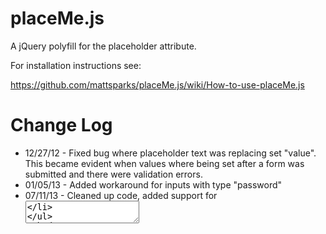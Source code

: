 placeMe.js
==========

A jQuery polyfill for the placeholder attribute.

For installation instructions see:

https://github.com/mattsparks/placeMe.js/wiki/How-to-use-placeMe.js

Change Log
==========

+ 12/27/12 - Fixed bug where placeholder text was replacing set "value". This became evident when values where being set after a form was submitted and there were validation errors.
+ 01/05/13 - Added workaround for inputs with type "password"
+ 07/11/13 - Cleaned up code, added support for <textarea>
